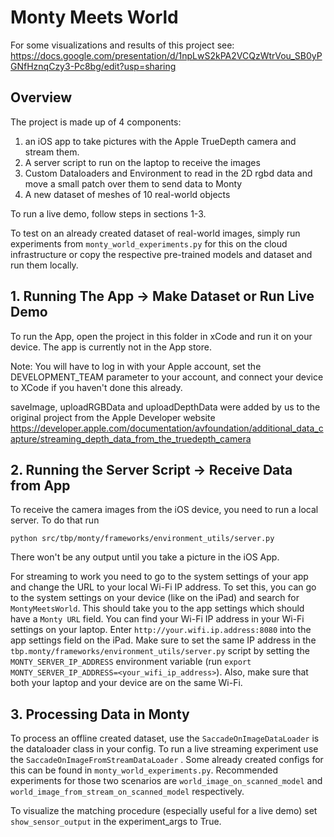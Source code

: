 # Monty Meets World

For some visualizations and results of this project see: https://docs.google.com/presentation/d/1npLwS2kPA2VCQzWtrVou_SB0yPGNfHznqCzy3-Pc8bg/edit?usp=sharing

## Overview

The project is made up of 4 components:

1) an iOS app to take pictures with the Apple TrueDepth camera and stream them.
2) A server script to run on the laptop to receive the images
3) Custom Dataloaders and Environment to read in the 2D rgbd data and move a small patch over them to send data to Monty
4) A new dataset of meshes of 10 real-world objects

To run a live demo, follow steps in sections 1-3.

To test on an already created dataset of real-world images, simply run experiments from `monty_world_experiments.py` for this on the cloud infrastructure or copy the respective pre-trained models and dataset and run them locally.

## 1. Running The App -> Make Dataset or Run Live Demo

To run the App, open the project in this folder in xCode and run it on your device. The app is currently not in the App store.

Note: You will have to log in with your Apple account, set the DEVELOPMENT_TEAM parameter to your account, and connect your device to XCode if you haven't done this already.

saveImage, uploadRGBData and uploadDepthData were added by us
to the original project from the Apple Developer website
https://developer.apple.com/documentation/avfoundation/additional_data_capture/streaming_depth_data_from_the_truedepth_camera

## 2. Running the Server Script -> Receive Data from App

To receive the camera images from the iOS device, you need to run a local server. To do that run

`python src/tbp/monty/frameworks/environment_utils/server.py`

There won't be any output until you take a picture in the iOS App. 

For streaming to work you need to go to the system settings of your app and change the URL to your local Wi-Fi IP address. To set this, you can go to the system settings on your device (like on the iPad) and search for `MontyMeetsWorld`. This should take you to the app settings which should have a `Monty URL` field. You can find your Wi-Fi IP address in your Wi-Fi settings on your laptop. Enter `http://your.wifi.ip.address:8080` into the app settings field on the iPad. 
Make sure to set the same IP address in the `tbp.monty/frameworks/environment_utils/server.py` script by setting the `MONTY_SERVER_IP_ADDRESS` environment variable (run `export MONTY_SERVER_IP_ADDRESS=<your_wifi_ip_address>`). Also, make sure that both your laptop and your device are on the same Wi-Fi.


## 3. Processing Data in Monty

To process an offline created dataset, use the `SaccadeOnImageDataLoader` is the dataloader class in your config. To run a live streaming experiment use the `SaccadeOnImageFromStreamDataLoader` . Some already created configs for this can be found in `monty_world_experiments.py`. Recommended experiments for those two scenarios are `world_image_on_scanned_model` and `world_image_from_stream_on_scanned_model` respectively.

To visualize the matching procedure (especially useful for a live demo) set `show_sensor_output` in the experiment_args to True.
